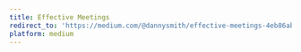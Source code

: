 ```yaml
---
title: Effective Meetings
redirect_to: 'https://medium.com/@dannysmith/effective-meetings-4eb86ab5f8e8'
platform: medium
---
```

